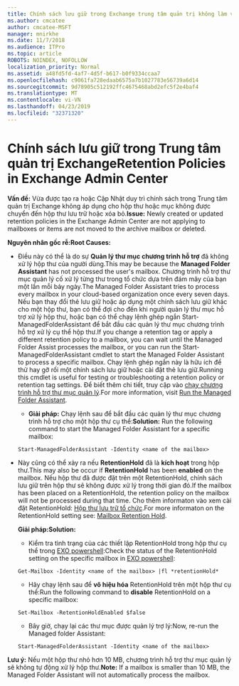 ```yaml
---
title: Chính sách lưu giữ trong Exchange trung tâm quản trị không làm việc
ms.author: cmcatee
author: cmcatee-MSFT
manager: mnirkhe
ms.date: 11/7/2018
ms.audience: ITPro
ms.topic: article
ROBOTS: NOINDEX, NOFOLLOW
localization_priority: Normal
ms.assetid: a48fd5fd-4af7-4d5f-b617-b0f9334ccaa7
ms.openlocfilehash: c9061fa728edaab6575a7b1027783e56739a6d14
ms.sourcegitcommit: 9d78905c512192ffc4675468abd2efc5f2e4baf4
ms.translationtype: MT
ms.contentlocale: vi-VN
ms.lasthandoff: 04/23/2019
ms.locfileid: "32371320"
---
```

# <a name="retention-policies-in-exchange-admin-center"></a><span data-ttu-id="83c03-102">Chính sách lưu giữ trong Trung tâm quản trị Exchange</span><span class="sxs-lookup"><span data-stu-id="83c03-102">Retention Policies in Exchange Admin Center</span></span>

 <span data-ttu-id="83c03-103">**Vấn đề:** Vừa được tạo ra hoặc Cập Nhật duy trì chính sách trong Trung tâm quản trị Exchange không áp dụng cho hộp thư hoặc mục không được chuyển đến hộp thư lưu trữ hoặc xóa bỏ.</span><span class="sxs-lookup"><span data-stu-id="83c03-103">**Issue:** Newly created or updated retention policies in the Exchange Admin Center are not applying to mailboxes or items are not moved to the archive mailbox or deleted.</span></span> 
  
 <span data-ttu-id="83c03-104">**Nguyên nhân gốc rễ:**</span><span class="sxs-lookup"><span data-stu-id="83c03-104">**Root Causes:**</span></span>
  
- <span data-ttu-id="83c03-105">Điều này có thể là do sự **Quản lý thư mục chương trình hỗ trợ** đã không xử lý hộp thư của người dùng.</span><span class="sxs-lookup"><span data-stu-id="83c03-105">This may be because the **Managed Folder Assistant** has not processed the user's mailbox.</span></span> <span data-ttu-id="83c03-106">Chương trình hỗ trợ thư mục quản lý cố xử lý từng thư trong tổ chức dựa trên đám mây của bạn một lần mỗi bảy ngày.</span><span class="sxs-lookup"><span data-stu-id="83c03-106">The Managed Folder Assistant tries to process every mailbox in your cloud-based organization once every seven days.</span></span> <span data-ttu-id="83c03-107">Nếu bạn thay đổi thẻ lưu giữ hoặc áp dụng một chính sách lưu giữ khác cho một hộp thư, bạn có thể đợi cho đến khi người quản lý thư mục hỗ trợ xử lý hộp thư, hoặc bạn có thể chạy lệnh ghép ngắn Start-ManagedFolderAssistant để bắt đầu các quản lý thư mục chương trình hỗ trợ xử lý cụ thể hộp thư.</span><span class="sxs-lookup"><span data-stu-id="83c03-107">If you change a retention tag or apply a different retention policy to a mailbox, you can wait until the Managed Folder Assist processes the mailbox, or you can run the Start-ManagedFolderAssistant cmdlet to start the Managed Folder Assistant to process a specific mailbox.</span></span> <span data-ttu-id="83c03-108">Chạy lệnh ghép ngắn này là hữu ích để thử hay gỡ rối một chính sách lưu giữ hoặc cài đặt thẻ lưu giữ.</span><span class="sxs-lookup"><span data-stu-id="83c03-108">Running this cmdlet is useful for testing or troubleshooting a retention policy or retention tag settings.</span></span> <span data-ttu-id="83c03-109">Để biết thêm chi tiết, truy cập vào [chạy chương trình hỗ trợ thư mục quản lý](https://msdn.microsoft.com/library/gg271153%28v=exchsrvcs.149%29.aspx#managedfolderassist).</span><span class="sxs-lookup"><span data-stu-id="83c03-109">For more information, visit [Run the Managed Folder Assistant](https://msdn.microsoft.com/library/gg271153%28v=exchsrvcs.149%29.aspx#managedfolderassist).</span></span>
    
  - <span data-ttu-id="83c03-110">**Giải pháp:** Chạy lệnh sau để bắt đầu các quản lý thư mục chương trình hỗ trợ cho một hộp thư cụ thể:</span><span class="sxs-lookup"><span data-stu-id="83c03-110">**Solution:** Run the following command to start the Managed Folder Assistant for a specific mailbox:</span></span> 
    
  ```
  Start-ManagedFolderAssistant -Identity <name of the mailbox>
  ```

- <span data-ttu-id="83c03-111">Này cũng có thể xảy ra nếu **RetentionHold** đã là **kích hoạt** trong hộp thư.</span><span class="sxs-lookup"><span data-stu-id="83c03-111">This may also be occur if **RetentionHold** has been **enabled** on the mailbox.</span></span> <span data-ttu-id="83c03-112">Nếu hộp thư đã được đặt trên một RetentionHold, chính sách lưu giữ trên hộp thư sẽ không được xử lý trong thời gian đó.</span><span class="sxs-lookup"><span data-stu-id="83c03-112">If the mailbox has been placed on a RetentionHold, the retention policy on the mailbox will not be processed during that time.</span></span> <span data-ttu-id="83c03-113">Cho thêm informaton vào xem cài đặt RetentionHold: [Hộp thư lưu trữ tổ chức](https://docs.microsoft.com/exchange/security-and-compliance/messaging-records-management/mailbox-retention-hold).</span><span class="sxs-lookup"><span data-stu-id="83c03-113">For more informaton on the RetentionHold setting see: [Mailbox Retention Hold](https://docs.microsoft.com/exchange/security-and-compliance/messaging-records-management/mailbox-retention-hold).</span></span>
    
    <span data-ttu-id="83c03-114">**Giải pháp:**</span><span class="sxs-lookup"><span data-stu-id="83c03-114">**Solution:**</span></span>
    
  - <span data-ttu-id="83c03-115">Kiểm tra tình trạng của các thiết lập RetentionHold trong hộp thư cụ thể trong [EXO powershell](https://docs.microsoft.com/powershell/exchange/exchange-online/connect-to-exchange-online-powershell/connect-to-exchange-online-powershell?view=exchange-ps):</span><span class="sxs-lookup"><span data-stu-id="83c03-115">Check the status of the RetentionHold setting on the specific mailbox in [EXO powershell](https://docs.microsoft.com/powershell/exchange/exchange-online/connect-to-exchange-online-powershell/connect-to-exchange-online-powershell?view=exchange-ps):</span></span>
    
  ```
  Get-Mailbox -Identity <name of the mailbox> |fl *retentionHold*
  ```

  - <span data-ttu-id="83c03-116">Hãy chạy lệnh sau để **vô hiệu hóa** RetentionHold trên một hộp thư cụ thể:</span><span class="sxs-lookup"><span data-stu-id="83c03-116">Run the following command to **disable** RetentionHold on a specific mailbox:</span></span> 
    
  ```
  Set-Mailbox -RetentionHoldEnabled $false
  ```

  - <span data-ttu-id="83c03-117">Bây giờ, chạy lại các thư mục được quản lý trợ lý:</span><span class="sxs-lookup"><span data-stu-id="83c03-117">Now, re-run the Managed folder Assistant:</span></span>
    
  ```
  Start-ManagedFolderAssistant -Identity <name of the mailbox>
  ```

 <span data-ttu-id="83c03-118">**Lưu ý:** Nếu một hộp thư nhỏ hơn 10 MB, chương trình hỗ trợ thư mục quản lý sẽ không tự động xử lý hộp thư.</span><span class="sxs-lookup"><span data-stu-id="83c03-118">**Note:** If a mailbox is smaller than 10 MB, the Managed Folder Assistant will not automatically process the mailbox.</span></span> 
  

